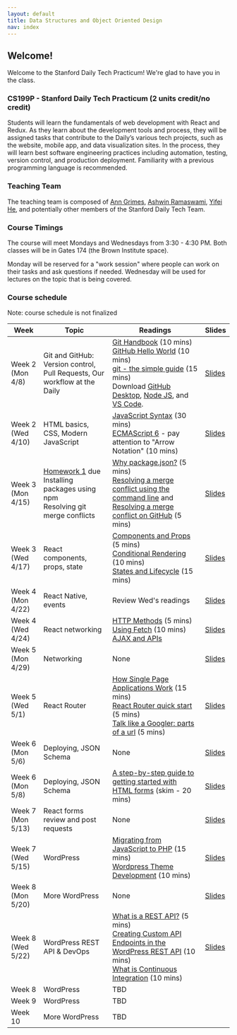 ```yaml
---
layout: default
title: Data Structures and Object Oriented Design
nav: index
---
```



## Welcome!

Welcome to the Stanford Daily Tech Practicum! We're glad to have you in the class.

### CS199P - Stanford Daily Tech Practicum (2 units credit/no credit)

Students will learn the fundamentals of web development with React and Redux. As they learn about the development tools and process, they will be assigned tasks that contribute to the Daily’s various tech projects, such as the website, mobile app, and data visualization sites. In the process, they will learn best software engineering practices including automation, testing, version control, and production deployment. Familiarity with a previous programming language is recommended.

### Teaching Team
The teaching team is composed of [Ann Grimes](https://profiles.stanford.edu/intranet/ann-grimes), [Ashwin Ramaswami](https://epicfaace.github.io/), [Yifei He](https://www.hesyifei.com/), and potentially other members of the Stanford Daily Tech Team.

### Course Timings
The course will meet Mondays and Wednesdays from 3:30 - 4:30 PM. Both classes will be in Gates 174 (the Brown Institute space).

Monday will be reserved for a "work session" where people can work on their tasks and ask questions if needed. Wednesday will be used for lectures on the topic that is being covered.

### Course schedule
Note: course schedule is not finalized

| Week    | Topic  | Readings                                                            | Slides |
| ------- | ------ | ------- | --- |
| Week 2 (Mon 4/8)  | Git and GitHub:<br>Version control, Pull Requests, Our workflow at the Daily | [Git Handbook](https://guides.github.com/introduction/git-handbook) (10 mins)<br>[GitHub Hello World](https://guides.github.com/activities/hello-world/) (10 mins)<br>[git - the simple guide](http://rogerdudler.github.io/git-guide/) (15 mins)<br>Download [GitHub Desktop](https://desktop.github.com/), [Node JS](https://nodejs.org/en/download/), and [VS Code](https://code.visualstudio.com/download). | [Slides](https://docs.google.com/presentation/d/1A1NdHH9PHb4O6qyeiS3oqfPHlspQZEubeVK6TtuRpBE/edit?usp=sharing) |
| Week 2 (Wed 4/10)  | HTML basics, CSS, Modern JavaScript | [JavaScript Syntax](https://www.w3schools.com/js/js_syntax.asp) (30 mins)<br>[ECMAScript 6](https://www.w3schools.com/js/js_es6.asp) - pay attention to "Arrow Notation" (10 mins) | [Slides](https://docs.google.com/presentation/d/1BfTY2fzS7Uwp8bqInsi1tXZtZDJMoiFNoMZWA7Igh98/edit?usp=sharing) |
| Week 3 (Mon 4/15)  | [Homework 1](/homework1) due<br>Installing packages using npm<br>Resolving git merge conflicts    | [Why package.json?](https://medium.com/beginners-guide-to-mobile-web-development/why-package-json-npm-basics-cab3e8cd150) (5 mins)<br>[Resolving a merge conflict using the command line](https://help.github.com/en/articles/resolving-a-merge-conflict-using-the-command-line) and [Resolving a merge conflict on GitHub](https://help.github.com/en/articles/resolving-a-merge-conflict-on-github) (5 mins) | [Slides](https://docs.google.com/presentation/d/1FYLYpnBVN6QMLg8YBQ6m5nB9NoLP5b6AFKHcGggXVCU/edit?usp=sharing) |
| Week 3 (Wed 4/17)  | React components, props, state    | [Components and Props](https://reactjs.org/docs/components-and-props.html) (5 mins)<br>[Conditional Rendering](https://reactjs.org/docs/conditional-rendering.html) (10 mins)<br>[States and Lifecycle](https://reactjs.org/docs/state-and-lifecycle.html) (15 mins) | [Slides](https://docs.google.com/presentation/d/1I-dtyVS6I7fkVFrhEHIwJMrmum9NcJx3YCfaOhszlRk/edit) |
| Week 4 (Mon 4/22)  | React Native, events    | Review Wed's readings                |  [Slides](https://docs.google.com/presentation/d/1Ey6yXW3wCk9qah1uNlBQEXkaB-q1NTwkaQYXWtAHZQ8/edit#slide=id.g58127efae1_2_0)     |
| Week 4 (Wed 4/24)  | React networking    | [HTTP Methods](https://www.w3schools.com/tags/ref_httpmethods.asp) (5 mins)<br>[Using Fetch](https://developer.mozilla.org/en-US/docs/Web/API/Fetch_API/Using_Fetch) (10 mins)<br>[AJAX and APIs](https://reactjs.org/docs/faq-ajax.html)                |  [Slides](https://docs.google.com/presentation/d/1EFLsKJ7qxrgCyuofGMEr_6zGtmQ652IWJ-jU3bdkdEs/edit#slide=id.p)     |
| Week 5 (Mon 4/29) | Networking    | None                  |                                                   [Slides](https://docs.google.com/presentation/d/1nnOqQhNvJ12YDiYRf3a8o2kvxm1cIMmThaxLGF3_h5A/edit#slide=id.g58fc347077_0_11) |
| Week 5 (Wed 5/1) | React Router    | [How Single Page Applications Work](https://blog.pshrmn.com/entry/how-single-page-applications-work/) (15 mins)<br>[React Router quick start](https://reacttraining.com/react-router/web/guides/quick-start) (5 mins)<br>[Talk like a Googler: parts of a url](https://www.mattcutts.com/blog/seo-glossary-url-definitions/) (5 mins)                  |  [Slides](https://docs.google.com/presentation/d/1zYBUhGHsMUPsIcDfM6zswEj7giE1oZdUf-_1x7wtBUY/edit#slide=id.g590f9482dc_0_1) |
| Week 6 (Mon 5/6) | Deploying, JSON Schema   | None                        |      [Slides](https://docs.google.com/presentation/d/1zb7iT-lS82088eL-IU7mHM_68FKw6nYoXUEbUHHijXs/edit#slide=id.g59c8af4ab0_0_50) |
| Week 6 (Mon 5/8) | Deploying, JSON Schema   | [A step-by-step guide to getting started with HTML forms](https://medium.freecodecamp.org/a-step-by-step-guide-to-getting-started-with-html-forms-7f77ae4522b5) (skim - 20 mins)                       |      [Slides](https://docs.google.com/presentation/d/11GTK0GDK3js_wg2RnSZ4PQ59WTqhVnvQX48wiCLNxPY/edit#slide=id.g5165285dd6_0_11) |
| Week 7 (Mon 5/13)  | React forms review and post requests    | None                              |      [Slides](https://docs.google.com/presentation/d/14_Xk4f6RCGhh8U7Z8cKqdOCymqwsS1EepB8R7Ro5lao/edit#slide=id.p)                                 |
| Week 7 (Wed 5/15)  | WordPress    | [Migrating from JavaScript to PHP](https://www.codementor.io/davidbrumbaugh/migrating-from-javascript-to-php-du1088tr4) (15 mins)<br>[Wordpress Theme Development](https://codex.wordpress.org/Theme_Development) (10 mins)                              |                  [Slides](https://docs.google.com/presentation/d/10gDJYkB0fsvnvgo5lalOavGlSKb9hpydGGIlIl3l1GE/edit#slide=id.g578e886a32_0_738)                     |
| Week 8 (Mon 5/20)  | More WordPress    | None                              |                  [Slides](https://docs.google.com/presentation/d/1FF3z6Glw8hSxoMNL8LFsk3QBSoU0utODUjAaWWQ7QPE/edit#slide=id.p)                     |
| Week 8 (Wed 5/22)  | WordPress REST API & DevOps   | [What is a REST API?](https://www.twilio.com/docs/glossary/what-is-a-rest-api) (5 mins)<br>[Creating Custom API Endpoints in the WordPress REST API](https://www.tychesoftwares.com/creating-custom-api-endpoints-in-the-wordpress-rest-api/) (10 mins)<br>[What is Continuous Integration](https://nevercode.io/blog/what-is-continuous-integration-and-how-to-benefit-from-it/) (10 mins)                              |                  [Slides](https://docs.google.com/presentation/d/1eb55YeOnzlY_z0WGNxr9E2_ixDs2LAWz8B8TT8t4zRY/edit#slide=id.p)                     |
| Week 8  | WordPress    | TBD                          |                                           |
| Week 9  | WordPress    | TBD                           |                                          |
| Week 10  | More WordPress    | TBD                      |                                               |

